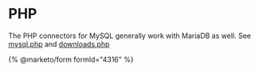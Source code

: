 # PHP

The PHP connectors for MySQL generally work with MariaDB as well. See [mysql.php](https://php.net/manual/en/mysql.php) and [downloads.php](https://php.net/downloads.php)


{% @marketo/form formId="4316" %}

